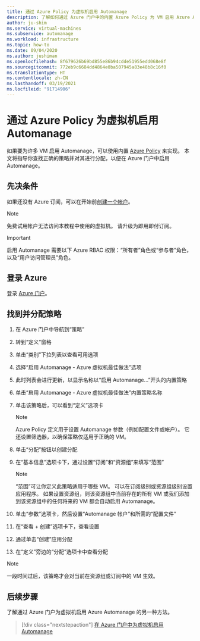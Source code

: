 ```yaml
---
title: 通过 Azure Policy 为虚拟机启用 Automanage
description: 了解如何通过 Azure 门户中的内置 Azure Policy 为 VM 启用 Azure Automanage。
author: ju-shim
ms.service: virtual-machines
ms.subservice: automanage
ms.workload: infrastructure
ms.topic: how-to
ms.date: 09/04/2020
ms.author: jushiman
ms.openlocfilehash: 8f679626b69bd855e86b94cdde51955edd068e8f
ms.sourcegitcommit: 772eb9c6684dd4864e0ba507945a83e48b8c16f0
ms.translationtype: HT
ms.contentlocale: zh-CN
ms.lasthandoff: 03/19/2021
ms.locfileid: "91714906"
---
```

# <a name="enable-automanage-for-virtual-machines-through-azure-policy"></a>通过 Azure Policy 为虚拟机启用 Automanage

如果要为许多 VM 启用 Automanage，可以使用内置 [Azure Policy](..\governance\azure-management.md) 来实现。 本文将指导你查找正确的策略并对其进行分配，以便在 Azure 门户中启用 Automanage。


## <a name="prerequisites"></a>先决条件

如果还没有 Azure 订阅，可以在开始前[创建一个帐户](https://azure.microsoft.com/pricing/purchase-options/pay-as-you-go/)。

> [!NOTE]
> 免费试用帐户无法访问本教程中使用的虚拟机。 请升级为即用即付订阅。

> [!IMPORTANT]
> 启用 Automanage 需要以下 Azure RBAC 权限：“所有者”角色或“参与者”角色，以及“用户访问管理员”角色。


## <a name="sign-in-to-azure"></a>登录 Azure

登录 [Azure 门户](https://portal.azure.com/)。


## <a name="locate-and-assign-the-policy"></a>找到并分配策略

1. 在 Azure 门户中导航到“策略”
1. 转到“定义”窗格
1. 单击“类别”下拉列表以查看可用选项
1. 选择“启用 Automanage - Azure 虚拟机最佳做法”选项
1. 此时列表会进行更新，以显示名称以“启用 Automanage…”开头的内置策略
1. 单击“启用 Automanage - Azure 虚拟机最佳做法”内置策略名称
1. 单击该策略后，可以看到“定义”选项卡

    > [!NOTE]
    > Azure Policy 定义用于设置 Automanage 参数（例如配置文件或帐户）。 它还设置筛选器，以确保策略仅适用于正确的 VM。

1. 单击“分配”按钮以创建分配
1. 在“基本信息”选项卡下，通过设置“订阅”和“资源组”来填写“范围”

    > [!NOTE]
    > “范围”可让你定义此策略适用于哪些 VM。 可以在订阅级别或资源组级别设置应用程序。 如果设置资源组，则该资源组中当前存在的所有 VM 或我们添加到该资源组中的任何将来的 VM 都会自动启用 Automanage。 

1. 单击“参数”选项卡，然后设置“Automanage 帐户”和所需的“配置文件” 
1. 在“查看 + 创建”选项卡下，查看设置
1. 通过单击“创建”应用分配
1. 在“定义”旁边的“分配”选项卡中查看分配

> [!NOTE]
> 一段时间过后，该策略才会对当前在资源组或订阅中的 VM 生效。


## <a name="next-steps"></a>后续步骤 

了解通过 Azure 门户为虚拟机启用 Azure Automanage 的另一种方法。 

> [!div class="nextstepaction"]
> [在 Azure 门户中为虚拟机启用 Automanage](quick-create-virtual-machines-portal.md)